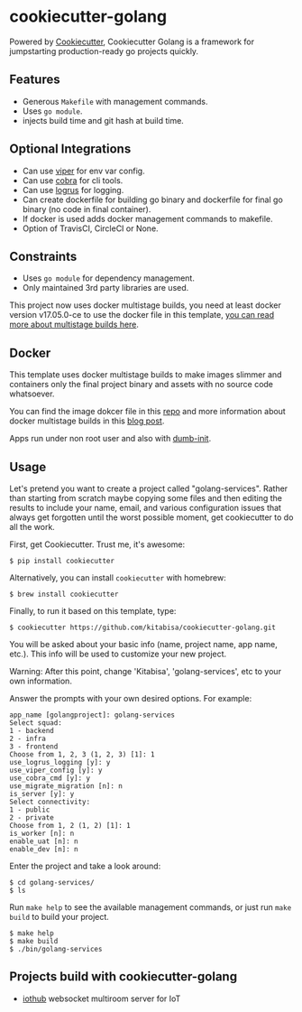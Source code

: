 # cookiecutter-golang

Powered by [Cookiecutter](https://github.com/audreyr/cookiecutter), Cookiecutter Golang is a framework for jumpstarting production-ready go projects quickly.

## Features

- Generous `Makefile` with management commands.
- Uses `go module`.
- injects build time and git hash at build time.

## Optional Integrations

- Can use [viper](https://github.com/spf13/viper) for env var config.
- Can use [cobra](https://github.com/spf13/cobra) for cli tools.
- Can use [logrus](https://github.com/sirupsen/logrus) for logging.
- Can create dockerfile for building go binary and dockerfile for final go binary (no code in final container).
- If docker is used adds docker management commands to makefile.
- Option of TravisCI, CircleCI or None.

## Constraints

- Uses `go module` for dependency management.
- Only maintained 3rd party libraries are used.

This project now uses docker multistage builds, you need at least docker version v17.05.0-ce to use the docker file in this template, [you can read more about multistage builds here](https://www.critiqus.com/post/multi-stage-docker-builds/).

## Docker

This template uses docker multistage builds to make images slimmer and containers only the final project binary and assets with no source code whatsoever.

You can find the image dokcer file in this [repo](https://github.com/lacion/alpine-golang-buildimage) and more information about docker multistage builds in this [blog post](https://www.critiqus.com/post/multi-stage-docker-builds/).

Apps run under non root user and also with [dumb-init](https://github.com/Yelp/dumb-init).

## Usage

Let's pretend you want to create a project called "golang-services". Rather than starting from scratch maybe copying
some files and then editing the results to include your name, email, and various configuration issues that always
get forgotten until the worst possible moment, get cookiecutter to do all the work.

First, get Cookiecutter. Trust me, it's awesome:
```console
$ pip install cookiecutter
```

Alternatively, you can install `cookiecutter` with homebrew:
```console
$ brew install cookiecutter
```

Finally, to run it based on this template, type:
```console
$ cookiecutter https://github.com/kitabisa/cookiecutter-golang.git
```

You will be asked about your basic info (name, project name, app name, etc.). This info will be used to customize your new project.

Warning: After this point, change 'Kitabisa', 'golang-services', etc to your own information.

Answer the prompts with your own desired options. For example:
```console
app_name [golangproject]: golang-services
Select squad:
1 - backend
2 - infra
3 - frontend
Choose from 1, 2, 3 (1, 2, 3) [1]: 1
use_logrus_logging [y]: y
use_viper_config [y]: y
use_cobra_cmd [y]: y
use_migrate_migration [n]: n
is_server [y]: y
Select connectivity:
1 - public
2 - private
Choose from 1, 2 (1, 2) [1]: 1
is_worker [n]: n
enable_uat [n]: n
enable_dev [n]: n
```

Enter the project and take a look around:
```console
$ cd golang-services/
$ ls
```

Run `make help` to see the available management commands, or just run `make build` to build your project.
```console
$ make help
$ make build
$ ./bin/golang-services
```

## Projects build with cookiecutter-golang

- [iothub](https://github.com/lacion/iothub) websocket multiroom server for IoT

